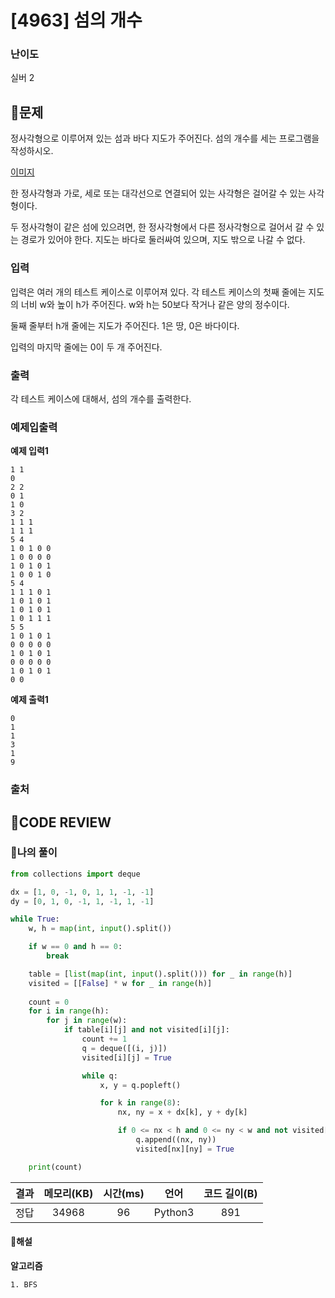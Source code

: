 # [4963] 섬의 개수

### **난이도**
실버 2
## **📝문제**
정사각형으로 이루어져 있는 섬과 바다 지도가 주어진다. 섬의 개수를 세는 프로그램을 작성하시오.

[이미지](https://www.acmicpc.net/upload/images/island.png)

한 정사각형과 가로, 세로 또는 대각선으로 연결되어 있는 사각형은 걸어갈 수 있는 사각형이다. 

두 정사각형이 같은 섬에 있으려면, 한 정사각형에서 다른 정사각형으로 걸어서 갈 수 있는 경로가 있어야 한다. 지도는 바다로 둘러싸여 있으며, 지도 밖으로 나갈 수 없다.
### **입력**
입력은 여러 개의 테스트 케이스로 이루어져 있다. 각 테스트 케이스의 첫째 줄에는 지도의 너비 w와 높이 h가 주어진다. w와 h는 50보다 작거나 같은 양의 정수이다.

둘째 줄부터 h개 줄에는 지도가 주어진다. 1은 땅, 0은 바다이다.

입력의 마지막 줄에는 0이 두 개 주어진다.
### **출력**
각 테스트 케이스에 대해서, 섬의 개수를 출력한다.
### **예제입출력**

**예제 입력1**

```
1 1
0
2 2
0 1
1 0
3 2
1 1 1
1 1 1
5 4
1 0 1 0 0
1 0 0 0 0
1 0 1 0 1
1 0 0 1 0
5 4
1 1 1 0 1
1 0 1 0 1
1 0 1 0 1
1 0 1 1 1
5 5
1 0 1 0 1
0 0 0 0 0
1 0 1 0 1
0 0 0 0 0
1 0 1 0 1
0 0
```

**예제 출력1**

```
0
1
1
3
1
9
```

### **출처**

## **🧐CODE REVIEW**

### **🧾나의 풀이**

```python
from collections import deque

dx = [1, 0, -1, 0, 1, 1, -1, -1]
dy = [0, 1, 0, -1, 1, -1, 1, -1]

while True:
    w, h = map(int, input().split())

    if w == 0 and h == 0:
        break

    table = [list(map(int, input().split())) for _ in range(h)]
    visited = [[False] * w for _ in range(h)]
    
    count = 0
    for i in range(h):
        for j in range(w):
            if table[i][j] and not visited[i][j]:
                count += 1
                q = deque([(i, j)])
                visited[i][j] = True

                while q:
                    x, y = q.popleft()

                    for k in range(8):
                        nx, ny = x + dx[k], y + dy[k]

                        if 0 <= nx < h and 0 <= ny < w and not visited[nx][ny] and table[nx][ny]:
                            q.append((nx, ny))
                            visited[nx][ny] = True

    print(count)
```

결과	| 메모리(KB) |	시간(ms) |	언어 |	코드 길이(B)
:----:|:-----:|:-----:|:-----:|:--------:
정답|34968|96|Python3|891
#### **📝해설**

**알고리즘**
```
1. BFS
```